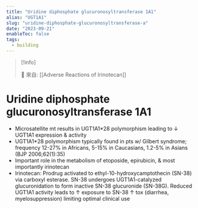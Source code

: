 ```yaml
---
title: "Uridine diphosphate glucuronosyltransferase 1A1"
alias: "UGT1A1"
slug: "uridine-diphosphate-glucuronosyltransferase-a"
date: "2023-09-21"
enableToc: false
tags:
  - building
---
```


> [!info]
>
> 🌱 來自: [[Adverse Reactions of Irinotecan]]

# Uridine diphosphate glucuronosyltransferase 1A1

- Microsatellite mt results in UGT1A1\*28 polymorphism leading to ↓ UGT1A1 expression & activity
- UGT1A1\*28 polymorphism typically found in pts w/ Gilbert syndrome; frequency 12-27% in Africans, 5-15% in Caucasians, 1.2-5% in Asians (BJP 2006;62(1):35)
- Important role in the metabolism of etoposide, epirubicin, & most importantly irinotecan
- Irinotecan: Prodrug activated to ethyl-10-hydroxycamptothecin (SN-38) via carboxyl esterase. SN-38 undergoes UGT1A1-catalyzed glucuronidation to form inactive SN-38 glucuronide (SN-38G). Reduced UGT1A1 activity leads to ↑ exposure to SN-38 ↑ tox (diarrhea, myelosuppression) limiting optimal clinical use
